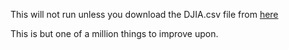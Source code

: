 This will not run unless you download the DJIA.csv file from [here](https://research.stlouisfed.org/fred2/series/DJIA/downloaddata)

This is but one of a million things to improve upon.
